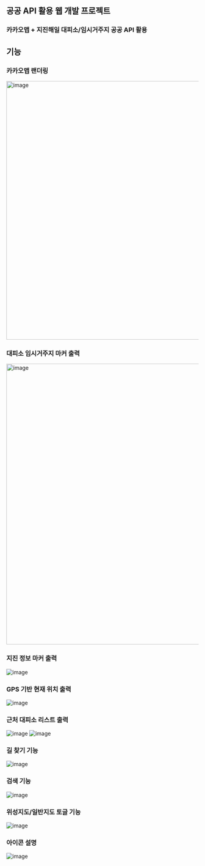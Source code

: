 ## 공공 API 활용 웹 개발 프로젝트
### 카카오맵 + 지진해일 대피소/임시거주지 공공 API 활용
## 기능
### 카카오맵 랜더링
<img width="676" alt="image" src="https://github.com/user-attachments/assets/0f23a32e-8965-4ba7-b83b-c2dda749fddd">

### 대피소 임시거주지 마커 출력
<img width="734" alt="image" src="https://github.com/user-attachments/assets/1bb8b561-3223-4b91-836f-626233e63e83">

### 지진 정보 마커 출력
![image](https://github.com/user-attachments/assets/5513cf1d-a7c7-440f-8fcd-014776598d9b)

### GPS 기반 현재 위치 출력
![image](https://github.com/user-attachments/assets/8069aea7-43ce-44bc-9816-6f56440fb974)


### 근처 대피소 리스트 출력
![image](https://github.com/user-attachments/assets/0ab33eeb-3bae-432a-9441-1b036cf566c2)
![image](https://github.com/user-attachments/assets/cf1f7884-933e-4669-b624-f54116afd4bd)


### 길 찾기 기능
![image](https://github.com/user-attachments/assets/56adc97f-3ecc-4050-831f-fb5b14bb1983)

### 검색 기능
![image](https://github.com/user-attachments/assets/8e7ab457-5ad5-4a0f-8629-a8b293a85419)

### 위성지도/일반지도 토글 기능
![image](https://github.com/user-attachments/assets/b207788d-3fea-481f-944c-d0605a7ef1fc)

### 아이콘 설명
![image](https://github.com/user-attachments/assets/73c96ba7-148a-41e3-adaa-caa6acd93580)
